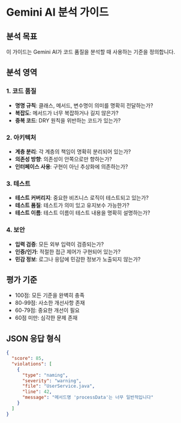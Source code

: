 # Gemini AI 분석 가이드

## 분석 목표
이 가이드는 Gemini AI가 코드 품질을 분석할 때 사용하는 기준을 정의합니다.

## 분석 영역

### 1. 코드 품질
- **명명 규칙**: 클래스, 메서드, 변수명이 의미를 명확히 전달하는가?
- **복잡도**: 메서드가 너무 복잡하거나 길지 않은가?
- **중복 코드**: DRY 원칙을 위반하는 코드가 있는가?

### 2. 아키텍처
- **계층 분리**: 각 계층의 책임이 명확히 분리되어 있는가?
- **의존성 방향**: 의존성이 안쪽으로만 향하는가?
- **인터페이스 사용**: 구현이 아닌 추상화에 의존하는가?

### 3. 테스트
- **테스트 커버리지**: 중요한 비즈니스 로직이 테스트되고 있는가?
- **테스트 품질**: 테스트가 의미 있고 유지보수 가능한가?
- **테스트 이름**: 테스트 이름이 테스트 내용을 명확히 설명하는가?

### 4. 보안
- **입력 검증**: 모든 외부 입력이 검증되는가?
- **인증/인가**: 적절한 접근 제어가 구현되어 있는가?
- **민감 정보**: 로그나 응답에 민감한 정보가 노출되지 않는가?

## 평가 기준
- 100점: 모든 기준을 완벽히 충족
- 80-99점: 사소한 개선사항 존재
- 60-79점: 중요한 개선이 필요
- 60점 미만: 심각한 문제 존재

## JSON 응답 형식
```json
{
  "score": 85,
  "violations": [
    {
      "type": "naming",
      "severity": "warning",
      "file": "UserService.java",
      "line": 42,
      "message": "메서드명 'processData'는 너무 일반적입니다"
    }
  ]
}
```
